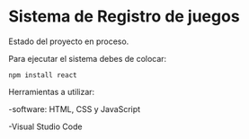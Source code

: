<h1>Sistema de Registro de juegos </h1>
Estado del proyecto en proceso.

Para ejecutar el sistema debes de colocar:

```npm install react ``` 

Herramientas a utilizar:

-software: HTML, CSS y JavaScript

-Visual Studio Code

